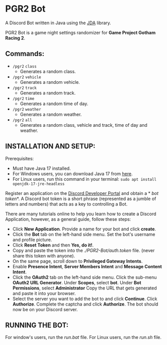 # PGR2 Bot

A Discord Bot written in Java using the [JDA](https://github.com/discord-jda/JDA) library.

PGR2 Bot is a game night settings randomizer for **Game Project Gotham Racing 2**.

## Commands:

- `/pgr2` `class`
  - Generates a random class.
- `/pgr2` `vehicle`
  - Generates a random vehicle.
- `/pgr2` `track`
  - Generates a random track.
- `/pgr2` `time`
  - Generates a random time of day.
- `/pgr2` `weather`
  - Generates a random weather.
- `/pgr2` `all`
  - Generates a random class, vehicle and track, time of day and weather.

## INSTALLATION AND SETUP:

Prerequisites:

- Must have Java 17 installed.
- For Windows users, you can download Java 17
  from [here](https://www.oracle.com/java/technologies/downloads/#jdk17-windows).
- For Linux users, run this command in your terminal: `sudo apt install openjdk-17-jre-headless`

Register an application on the [Discord Developer Portal](https://discord.com/developers/applications) and obtain a *
*bot token**.
A Discord bot token is a short phrase (represented as a jumble of letters and numbers) that acts as a key to controlling
a Bot.

There are many tutorials online to help you learn how to create a Discord Application, however, as a general guide,
follow these steps:

- Click **New Application**.
  Provide a name for your bot and click **create**.
- Click the **Bot** tab on the left-hand side menu.
  Set the bot's username and profile picture.
- Click **Reset Token** and then **Yes, do it!**.
- Copy and paste the token into the *./PGR2-Bot/auth.token* file. (never share this token with anyone).
- On the same page, scroll down to **Privileged Gateway Intents**.
- Enable **Presence Intent**, **Server Members Intent** and **Message Content Intent**.
- Click the **OAuth2** tab on the left-hand side menu.
  Click the sub-menu **OAuth2 URL Generator**.
  Under **Scopes**, select **bot**.
  Under **Bot Permissions**, select **Administrator**
  Copy the URL that gets generated and paste it into your browser.
- Select the server you want to add the bot to and click **Continue**.
  Click **Authorize**.
  Complete the captcha and click **Authorize**.
  The bot should now be on your Discord server.

## RUNNING THE BOT:

For window's users, run the *run.bat* file.
For Linux users, run the *run.sh* file.